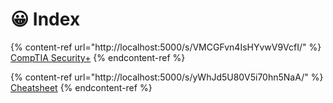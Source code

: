 # 😀 Index

{% content-ref url="http://localhost:5000/s/VMCGFvn4IsHYvwV9VcfI/" %}
[CompTIA Security+](http://localhost:5000/s/VMCGFvn4IsHYvwV9VcfI/)
{% endcontent-ref %}

{% content-ref url="http://localhost:5000/s/yWhJd5U80V5i70hn5NaA/" %}
[Cheatsheet](http://localhost:5000/s/yWhJd5U80V5i70hn5NaA/)
{% endcontent-ref %}
